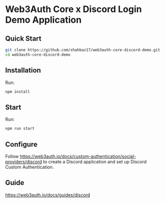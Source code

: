 # Web3Auth Core x Discord Login Demo Application

## Quick Start

```bash
git clone https://github.com/shahbaz17/web3auth-core-discord-demo.git
cd web3auth-core-discord-demo
```

## Installation

Run:

```bash
npm install
```

## Start

Run:

```bash
npm run start
```

## Configure

Follow https://web3auth.io/docs/custom-authentication/social-providers/discord
to create a Discord application and set up Discord Custom Authentication.

## Guide

https://web3auth.io/docs/guides/discord
